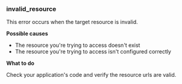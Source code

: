 ### invalid_resource
This error occurs when the target resource is invalid.

**Possible causes**
* The resource you're trying to access doesn't exist
* The resource you're trying to access isn't configured correctly

**What to do**


Check your application's code and verify the resource urls are valid.
